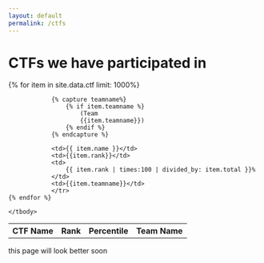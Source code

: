 ```yaml
---
layout: default
permalink: /ctfs
---
```


<link rel="stylesheet" type="text/css" href="https://cdn.datatables.net/1.10.21/css/jquery.dataTables.css">
  
<script type="text/javascript" charset="utf8" src="https://cdn.datatables.net/1.10.21/js/jquery.dataTables.js"></script>
<script>
    $(document).ready( function () {
    $('#table_id').DataTable();
} );
</script>

# CTFs we have participated in

<table class="display" id="table_id">
    <thead>
        <tr>
            <th>CTF Name</th>
            <th>Rank</th>
            <th>Percentile</th>
            <th>Team Name</th>
        </tr>
    </thead>
    <tbody>
            {% for item in site.data.ctf limit: 1000%}        <tr>

                {% capture teamname%}
                    {% if item.teamname %}
                        (Team
                        {{item.teamname}})
                    {% endif %}
                {% endcapture %}
        
                <td>{{ item.name }}</td>
                <td>{{item.rank}}</td>
                <td>
                    {{ item.rank | times:100 | divided_by: item.total }}%
                </td>
                <td>{{item.teamname}}</td>
                </tr>
    {% endfor %}

    </tbody>
</table>

this page will look better soon